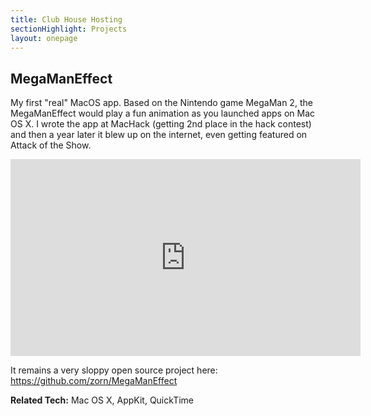 ```yaml
---
title: Club House Hosting
sectionHighlight: Projects
layout: onepage
---
```


## MegaManEffect

My first "real" MacOS app. Based on the Nintendo game MegaMan 2, the MegaManEffect would play a fun animation as you launched apps on Mac OS X. I wrote the app at MacHack (getting 2nd place in the hack contest) and then a year later it blew up on the internet, even getting featured on Attack of the Show.

<iframe width="560" height="315" src="https://www.youtube.com/embed/U6q3vfQKTJI" frameborder="0" allow="accelerometer; autoplay; encrypted-media; gyroscope; picture-in-picture" allowfullscreen></iframe>

It remains a very sloppy open source project here: <https://github.com/zorn/MegaManEffect>

**Related Tech:** Mac OS X, AppKit, QuickTime